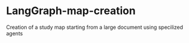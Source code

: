 # LangGraph-map-creation
Creation of a study map starting from a large document using specilized agents 

